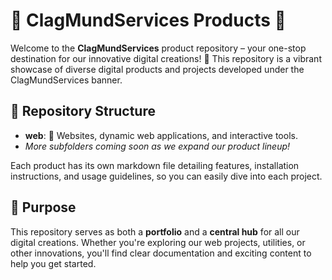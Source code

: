 # 🎉 ClagMundServices Products 🎉

Welcome to the **ClagMundServices** product repository – your one-stop destination for our innovative digital creations! 🚀 This repository is a vibrant showcase of diverse digital products and projects developed under the ClagMundServices banner.

## 🌟 Repository Structure

- **web**: 🚀 Websites, dynamic web applications, and interactive tools.
- *More subfolders coming soon as we expand our product lineup!*

Each product has its own markdown file detailing features, installation instructions, and usage guidelines, so you can easily dive into each project.

## 🎯 Purpose

This repository serves as both a **portfolio** and a **central hub** for all our digital creations. Whether you're exploring our web projects, utilities, or other innovations, you'll find clear documentation and exciting content to help you get started.